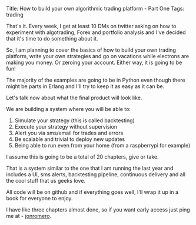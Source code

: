 Title: How to build your own algorithmic trading platform - Part One
Tags: trading

That's it. Every week, I get at least 10 DMs on twitter asking on how to experiment with algotrading, Forex and portfolio analysis and I've decided that it's time to do something about it.

So, I am planning to cover the basics of how to build your own trading platform, write your own strategies and go on vacations while electrons are making you money. Or zeroing your account. Either way, it is going to be fun!

The majority of the examples are going to be in Python even though there might be parts in Erlang and I'll try to keep it as easy as it can be. 

Let's talk now about what the final product will look like.

We are building a system where you will be able to:

1. Simulate your strategy (this is called backtesting)
2. Execute your strategy without supervision
3. Alert you via sms/email for trades and errors
4. Be scalable and trivial to deploy new updates
5. Being able to run even from your home (from a raspberrypi for example)

I assume this is going to be a total of 20 chapters, give or take.

That is a system similar to the one that I am running the last year and includes a UI, sms alerts, backtesting pipeline, continuous delivery and all the cool stuff that us geeks love.

All code will be on github and if everything goes well, I'll wrap it up in a book for everyone to enjoy.

I have like three chapters almost done, so if you want early access just ping me at - [jonromero](http://www.twitter.com/jonromero).
